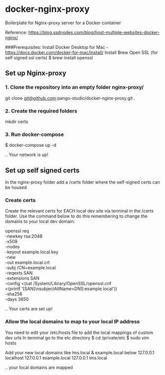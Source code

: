 # docker-nginx-proxy
Boilerplate for Nginx-proxy server for a Docker container

Reference: https://blog.ssdnodes.com/blog/host-multiple-websites-docker-nginx/ 

###Prerequisites:
Install Docker Desktop for Mac - https://docs.docker.com/docker-for-mac/install/ 
Install Brew Open SSL (for self signed ssl certs)
 $ brew install openssl

## Set up Nginx-proxy

### 1. Clone the repository into an empty folder nginx-proxy/
git clone git@github.com:pango-studio/docker-nginx-proxy.git .

### 2. Create the required folders
mkdir certs

### 3. Run docker-compose
$ docker-compose up -d

.. Your network is up!

## Set up self signed certs
In the nginx-proxy folder add a /certs folder where the self-signed certs can be housed

### Create certs
Create the relevant certs for EACH local dev site via terminal in the /certs folder. Use the command below to do this remembering to change the domains to your local dev domain:

openssl req \
    -newkey rsa:2048 \
    -x509 \
    -nodes \
    -keyout example.local.key \
    -new \
    -out example.local.crt \
    -subj /CN=example.local \
    -reqexts SAN \
    -extensions SAN \
    -config <(cat /System/Library/OpenSSL/openssl.cnf \
        <(printf '[SAN]\nsubjectAltName=DNS:example.local')) \
    -sha256 \
    -days 3650

.. Your certs are set up!

### Allow the local domains to map to your local IP address

You need to edit your /etc/hosts file to add the local mappings of custom dev urls
In terminal go to the etc directory
$ cd /private/etc
$ sudo vim hosts

Add your new local domains like lms.local & example.local below
127.0.0.1   localhost
127.0.0.1   example.local
127.0.0.1   lms.local

.. your local domains are mapped

